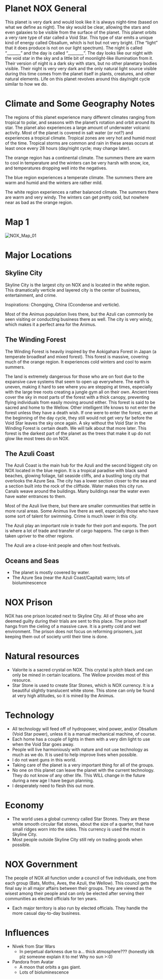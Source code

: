 # Planet NOX General

This planet is very dark and would look like it is always night-time (based on what we define as night). The sky would be clear, allowing the stars and even galaxies to be visible from the surface of the planet. This planet orbits a very rare type of star called a Void Star. This type of star emits a unique kind of energy called Obsallum, which is hot but not very bright. (The “light” that it does produce is not on our light spectrum). The night is called “_______” and the day is called “________”. The day looks like our night with the void star in the sky and a little bit of moonlight-like illumination from it. Their version of night is a dark sky with stars, but no other planetary bodies visible. Their night is very very dark and the only natural light source visible during this time comes from the planet itself in plants, creatures, and other natural elements. Life on this planet revolves around this day/night cycle similar to how we do. 



# Climate and Some Geography Notes
The regions of this planet experience many different climates ranging from tropical to polar, and seasons with the planet’s rotation and orbit around its star. The planet also experiences a large amount of underwater volcanic activity. Most of the planet is covered in salt water (or not?) and experiences a tropical climate. Tropical zones are very hot and humid most of the time. Tropical storms are common and rain in these areas occurs at least once every 28 hours (day/night cycle; may change later). 

The orange region has a continental climate. The summers there are warm to cool in temperature and the winters can be very harsh with snow, ice, and temperatures dropping well into the negatives.

The blue region experiences a temperate climate. The summers there are warm and humid and the winters are rather mild. 

The white region experiences a rather balanced climate. The summers there are warm and very windy. The winters can get pretty cold, but nowhere near as bad as the orange region. 

# Map 1
![NOX_Map_01](https://github.com/user-attachments/assets/8ba1e752-a5e3-49c7-ac1c-1d5a98e837c1)


# Major Locations

## Skyline City
Skyline City is the largest city on NOX and is located in the white region. This dramatically verticle and layered city is the center of business, entertainment, and crime.

Inspirations: Chongqing, China (Ccondense and verticle).


Most of the Animus population lives there, but the Azuli can commonly be seen visiting or conducting business there as well. The city is very windy, which makes it a perfect area for the Animus.

## The Winding Forest
The Winding Forest is heavily inspired by the Aokigahara Forest in Japan (a temperate broadleaf and mixed forest). This forest is massive, covering much of the orange region. It experiences cold winters and cool to warm summers. 

The land is extremely dangerous for those who are on foot due to the expansive cave systems that seem to open up everywhere. The earth is uneven, making it hard to see where you are stepping at times, especially with the large tree roots creating a jungle gym all on their own. Ancient trees cover the sky in most parts of the forest with a thick canopy, preventing flying individuals from easily moving around either. This forest is said to be sacred and home to the Wellow. Other intelligent life knows to not enter the forest unless they have a death wish. If one were to enter the forest, even at the beginning of the day cycle, they still would not get very far before the Void Star leaves the sky once again. A sky without the Void Star in the Winding Forest is certain death. We will talk about that more later. This forest is the darkest part of the planet as the trees that make it up do not glow like most trees do on NOX.


## The Azuli Coast
The Azuli Coast is the main hub for the Azuli and the second biggest city on NOX located in the blue region. It is a tropical paradise with black sand beaches, glowing foliage, tall seaside cliffs, and a bustling long city that overlooks the Azure Sea. The city has a lower section closer to the sea and a section built into the rock of the cliffside. Water makes this city run. Canals weave around the buildings. Many buildings near the water even have water entrances to them. 

Most of the Azuli live there, but there are smaller communities that settle in more rural areas. Some Animus live there as well, especially those who have some sort of talent for swimming. Crime is much lower in this city.

The Azuli play an important role in trade for their port and exports. The port is where a lot of trade and transfer of cargo happens. The cargo is then taken upriver to the other regions. 

The Azuli are a close-knit people and often host festivals. 



## Oceans and Seas
- The planet is mostly covered by water.
- The Azure Sea (near the Azuli Coast/Capital) warm; lots of bioluminescence


# NOX Prison
NOX has one prison located next to Skyline City. All of those who are deemed guilty during their trials are sent to this place. The prison itself hangs from the cieling of a massive cave. It is a pretty cold and wet environment. The prison does not focus on reforming prisoners, just keeping them out of society until their time is done. 



# Natural resources
- Valorite is a sacred crystal on NOX. This crystal is pitch black and can only be mined in certain locations. The Wellow provides most of this resource.
- Star Stone is used to create Star Stones, which is NOX currency. It is a beautiful slightly translucent white stone. This stone can only be found at very high altitudes, so it is mined by the Animus. 

# Technology
- All technology will feed off of hydropower, wind power, and/or Obsallum (Void Star power), unless it is a manual mechanical machine, of course. 
- Each home has a couple of lights in them with a very dim light to use when the Void Star goes away.
- People will live harmoniously with nature and not use technology as much as we do. It is used to help improve lives when possible.
- I do not want guns in this world.
- Taking care of the planet is a very important thing for all of the groups.
- No one on this planet can leave the planet with the current technology. They do not know of any other life. This WILL change in the future during a new age I have begun planning. 
- I desperately need to flesh this out more.

# Economy
- The world uses a global currency called Star Stones. They are these white smooth circular flat stones, about the size of a quarter, that have small ridges worn into the sides. This currency is used the most in Skyline City.
- Most people outside Skyline City still rely on trading goods when possible. 

# NOX Government
The people of NOX all function under a council of five individuals, one from each group (Bats, Moths, Aves, the Azuli, the Wellow). This council gets the final say in all major affairs between their groups. They are viewed as the wisest among their people and can only be elected after serving their communities as elected officials for ten years.
- Each major territory is also run by elected officials. They handle the more casual day-to-day business. 

# Influences
- Nivek from Star Wars
   - In perpetual darkness due to a… thick atmosphere???  (honestly idk plz someone explain it to me! Why no sun  >:0)
- Pandora from Avatar
   - A moon that orbits a gas giant.
   - Lots of bioluminescence 







